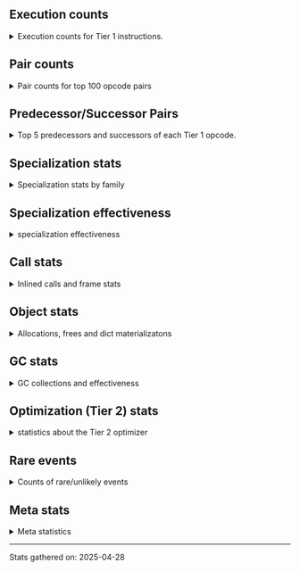 ## Execution counts

<details>
<summary> Execution counts for Tier 1 instructions. </summary>


The "miss ratio" column shows the percentage of times the instruction
executed that it deoptimized. When this happens, the base unspecialized
instruction is not counted.

<table>
<thead>
<tr>
<th align="left">Name</th>
<th align="right">Base Count</th>
<th align="right">Head Count</th>
<th align="right">Change</th>
</tr>
</thead>
<tbody>
<tr>
<td align="left">JUMP_BACKWARD_NO_JIT</td>
<td align="right">23,247,285</td>
<td align="right">504</td>
<td align="right">-100.0%</td>
</tr>
<tr>
<td align="left">UNPACK_SEQUENCE_TUPLE</td>
<td align="right">1,701,619</td>
<td align="right">71,081</td>
<td align="right">-95.8%</td>
</tr>
<tr>
<td align="left">DICT_MERGE</td>
<td align="right">924,443</td>
<td align="right">113,196</td>
<td align="right">-87.8%</td>
</tr>
<tr>
<td align="left">CONTAINS_OP_DICT</td>
<td align="right">943,404</td>
<td align="right">121,802</td>
<td align="right">-87.1%</td>
</tr>
<tr>
<td align="left">CALL_METHOD_DESCRIPTOR_FAST</td>
<td align="right">1,003,860</td>
<td align="right">187,023</td>
<td align="right">-81.4%</td>
</tr>
<tr>
<td align="left">BINARY_OP</td>
<td align="right">1,018,257</td>
<td align="right">199,097</td>
<td align="right">-80.4%</td>
</tr>
<tr>
<td align="left">STORE_SUBSCR_DICT</td>
<td align="right">1,067,545</td>
<td align="right">249,051</td>
<td align="right">-76.7%</td>
</tr>
<tr>
<td align="left">CALL_METHOD_DESCRIPTOR_O</td>
<td align="right">1,186,236</td>
<td align="right">382,853</td>
<td align="right">-67.7%</td>
</tr>
<tr>
<td align="left">COMPARE_OP_INT</td>
<td align="right">2,460,312</td>
<td align="right">817,854</td>
<td align="right">-66.8%</td>
</tr>
<tr>
<td align="left">POP_JUMP_IF_NOT_NONE</td>
<td align="right">2,573,908</td>
<td align="right">907,627</td>
<td align="right">-64.7%</td>
</tr>
<tr>
<td align="left">LOAD_FAST_LOAD_FAST</td>
<td align="right">2,651,845</td>
<td align="right">1,009,835</td>
<td align="right">-61.9%</td>
</tr>
<tr>
<td align="left">BINARY_OP_MULTIPLY_FLOAT</td>
<td align="right">136,198</td>
<td align="right">59,156</td>
<td align="right">-56.6%</td>
</tr>
<tr>
<td align="left">BINARY_OP_SUBSCR_STR_INT</td>
<td align="right">136,198</td>
<td align="right">59,156</td>
<td align="right">-56.6%</td>
</tr>
<tr>
<td align="left">POP_JUMP_IF_NONE</td>
<td align="right">1,480,583</td>
<td align="right">648,642</td>
<td align="right">-56.2%</td>
</tr>
<tr>
<td align="left">LOAD_FAST</td>
<td align="right">12,104,721</td>
<td align="right">5,545,082</td>
<td align="right">-54.2%</td>
</tr>
<tr>
<td align="left">LOAD_ATTR_INSTANCE_VALUE</td>
<td align="right">21,181,930</td>
<td align="right">9,748,938</td>
<td align="right">-54.0%</td>
</tr>
<tr>
<td align="left">BINARY_OP_ADD_INT</td>
<td align="right">1,704,893</td>
<td align="right">899,938</td>
<td align="right">-47.2%</td>
</tr>
<tr>
<td align="left">NOP</td>
<td align="right">8,915,071</td>
<td align="right">4,768,627</td>
<td align="right">-46.5%</td>
</tr>
<tr>
<td align="left">COMPARE_OP_STR</td>
<td align="right">1,821,169</td>
<td align="right">992,139</td>
<td align="right">-45.5%</td>
</tr>
<tr>
<td align="left">SWAP</td>
<td align="right">5,454,174</td>
<td align="right">2,985,489</td>
<td align="right">-45.3%</td>
</tr>
<tr>
<td align="left">CALL_BUILTIN_O</td>
<td align="right">170,513</td>
<td align="right">93,471</td>
<td align="right">-45.2%</td>
</tr>
<tr>
<td align="left">LOAD_ATTR_METHOD_NO_DICT</td>
<td align="right">5,682,278</td>
<td align="right">3,239,414</td>
<td align="right">-43.0%</td>
</tr>
<tr>
<td align="left">BUILD_MAP</td>
<td align="right">1,916,330</td>
<td align="right">1,100,449</td>
<td align="right">-42.6%</td>
</tr>
<tr>
<td align="left">POP_JUMP_IF_FALSE</td>
<td align="right">8,075,415</td>
<td align="right">4,725,798</td>
<td align="right">-41.5%</td>
</tr>
<tr>
<td align="left">STORE_FAST_STORE_FAST</td>
<td align="right">5,959,149</td>
<td align="right">3,515,157</td>
<td align="right">-41.0%</td>
</tr>
<tr>
<td align="left">LIST_APPEND</td>
<td align="right">196,689</td>
<td align="right">116,223</td>
<td align="right">-40.9%</td>
</tr>
<tr>
<td align="left">LOAD_SPECIAL</td>
<td align="right">4,146,404</td>
<td align="right">2,498,564</td>
<td align="right">-39.7%</td>
</tr>
<tr>
<td align="left">PUSH_NULL</td>
<td align="right">11,311,882</td>
<td align="right">7,059,643</td>
<td align="right">-37.6%</td>
</tr>
<tr>
<td align="left">CALL_NON_PY_GENERAL</td>
<td align="right">6,942,368</td>
<td align="right">4,354,677</td>
<td align="right">-37.3%</td>
</tr>
<tr>
<td align="left">CALL_PY_GENERAL</td>
<td align="right">2,570,471</td>
<td align="right">1,742,257</td>
<td align="right">-32.2%</td>
</tr>
<tr>
<td align="left">LOAD_FAST_BORROW</td>
<td align="right">50,908,136</td>
<td align="right">34,844,199</td>
<td align="right">-31.6%</td>
</tr>
<tr>
<td align="left">CALL_PY_EXACT_ARGS</td>
<td align="right">5,423,325</td>
<td align="right">3,717,317</td>
<td align="right">-31.5%</td>
</tr>
<tr>
<td align="left">LOAD_SMALL_INT</td>
<td align="right">2,818,495</td>
<td align="right">1,993,130</td>
<td align="right">-29.3%</td>
</tr>
<tr>
<td align="left">LOAD_ATTR_METHOD_WITH_VALUES</td>
<td align="right">2,977,813</td>
<td align="right">2,112,583</td>
<td align="right">-29.1%</td>
</tr>
<tr>
<td align="left">STORE_ATTR_INSTANCE_VALUE</td>
<td align="right">3,159,191</td>
<td align="right">2,331,066</td>
<td align="right">-26.2%</td>
</tr>
<tr>
<td align="left">LOAD_ATTR</td>
<td align="right">3,397,294</td>
<td align="right">2,535,276</td>
<td align="right">-25.4%</td>
</tr>
<tr>
<td align="left">LOAD_CONST_IMMORTAL</td>
<td align="right">13,921,413</td>
<td align="right">10,613,718</td>
<td align="right">-23.8%</td>
</tr>
<tr>
<td align="left">COPY</td>
<td align="right">9,271,423</td>
<td align="right">7,623,846</td>
<td align="right">-17.8%</td>
</tr>
<tr>
<td align="left">STORE_FAST</td>
<td align="right">24,602,526</td>
<td align="right">20,421,098</td>
<td align="right">-17.0%</td>
</tr>
<tr>
<td align="left">LOAD_FAST_BORROW_LOAD_FAST_BORROW</td>
<td align="right">6,285,643</td>
<td align="right">5,412,911</td>
<td align="right">-13.9%</td>
</tr>
<tr>
<td align="left">LOAD_GLOBAL_MODULE</td>
<td align="right">7,410,047</td>
<td align="right">6,492,219</td>
<td align="right">-12.4%</td>
</tr>
<tr>
<td align="left">BINARY_OP_SUBTRACT_FLOAT</td>
<td align="right">35,910</td>
<td align="right">32,262</td>
<td align="right">-10.2%</td>
</tr>
<tr>
<td align="left">RESUME_CHECK</td>
<td align="right">29,544,075</td>
<td align="right">26,982,768</td>
<td align="right">-8.7%</td>
</tr>
<tr>
<td align="left">POP_TOP</td>
<td align="right">20,901,769</td>
<td align="right">19,219,963</td>
<td align="right">-8.0%</td>
</tr>
<tr>
<td align="left">LIST_EXTEND</td>
<td align="right">34,929</td>
<td align="right">32,487</td>
<td align="right">-7.0%</td>
</tr>
<tr>
<td align="left">BINARY_OP_EXTEND</td>
<td align="right">712,360</td>
<td align="right">663,816</td>
<td align="right">-6.8%</td>
</tr>
<tr>
<td align="left">TO_BOOL_INT</td>
<td align="right">546,222</td>
<td align="right">510,468</td>
<td align="right">-6.5%</td>
</tr>
<tr>
<td align="left">LOAD_SUPER_ATTR_METHOD</td>
<td align="right">208,447</td>
<td align="right">195,290</td>
<td align="right">-6.3%</td>
</tr>
<tr>
<td align="left">TO_BOOL_LIST</td>
<td align="right">113,093</td>
<td align="right">106,035</td>
<td align="right">-6.2%</td>
</tr>
<tr>
<td align="left">CALL_ISINSTANCE</td>
<td align="right">148,208</td>
<td align="right">139,685</td>
<td align="right">-5.8%</td>
</tr>
<tr>
<td align="left">UNARY_INVERT</td>
<td align="right">189,158</td>
<td align="right">178,663</td>
<td align="right">-5.5%</td>
</tr>
<tr>
<td align="left">COPY_FREE_VARS</td>
<td align="right">257,494</td>
<td align="right">244,337</td>
<td align="right">-5.1%</td>
</tr>
<tr>
<td align="left">JUMP_BACKWARD_NO_INTERRUPT</td>
<td align="right">11,505</td>
<td align="right">12,056</td>
<td align="right">4.8%</td>
</tr>
<tr>
<td align="left">RETURN_VALUE</td>
<td align="right">19,585,806</td>
<td align="right">18,655,876</td>
<td align="right">-4.7%</td>
</tr>
<tr>
<td align="left">BINARY_OP_SUBSCR_LIST_INT</td>
<td align="right">51,562</td>
<td align="right">49,120</td>
<td align="right">-4.7%</td>
</tr>
<tr>
<td align="left">FOR_ITER</td>
<td align="right">1,864,359</td>
<td align="right">1,776,270</td>
<td align="right">-4.7%</td>
</tr>
<tr>
<td align="left">BUILD_LIST</td>
<td align="right">250,027</td>
<td align="right">238,552</td>
<td align="right">-4.6%</td>
</tr>
<tr>
<td align="left">LOAD_ATTR_NONDESCRIPTOR_WITH_VALUES</td>
<td align="right">240,212</td>
<td align="right">229,872</td>
<td align="right">-4.3%</td>
</tr>
<tr>
<td align="left">RESUME</td>
<td align="right">477</td>
<td align="right">457</td>
<td align="right">-4.2%</td>
</tr>
<tr>
<td align="left">JUMP_FORWARD</td>
<td align="right">315,041</td>
<td align="right">302,465</td>
<td align="right">-4.0%</td>
</tr>
<tr>
<td align="left">LOAD_DEREF</td>
<td align="right">332,751</td>
<td align="right">319,594</td>
<td align="right">-4.0%</td>
</tr>
<tr>
<td align="left">TO_BOOL_ALWAYS_TRUE</td>
<td align="right">357</td>
<td align="right">371</td>
<td align="right">3.9%</td>
</tr>
<tr>
<td align="left">COMPARE_OP</td>
<td align="right">119,291</td>
<td align="right">115,825</td>
<td align="right">-2.9%</td>
</tr>
<tr>
<td align="left">FOR_ITER_RANGE</td>
<td align="right">128,249</td>
<td align="right">124,582</td>
<td align="right">-2.9%</td>
</tr>
<tr>
<td align="left">LOAD_ATTR_PROPERTY</td>
<td align="right">172,162</td>
<td align="right">167,296</td>
<td align="right">-2.8%</td>
</tr>
<tr>
<td align="left">LOAD_FAST_AND_CLEAR</td>
<td align="right">118,671</td>
<td align="right">115,478</td>
<td align="right">-2.7%</td>
</tr>
<tr>
<td align="left">IMPORT_FROM</td>
<td align="right">95,116</td>
<td align="right">92,692</td>
<td align="right">-2.5%</td>
</tr>
<tr>
<td align="left">IMPORT_NAME</td>
<td align="right">95,436</td>
<td align="right">93,012</td>
<td align="right">-2.5%</td>
</tr>
<tr>
<td align="left">BINARY_OP_ADD_FLOAT</td>
<td align="right">42,249</td>
<td align="right">41,239</td>
<td align="right">-2.4%</td>
</tr>
<tr>
<td align="left">CALL</td>
<td align="right">4,578</td>
<td align="right">4,488</td>
<td align="right">-2.0%</td>
</tr>
<tr>
<td align="left">CHECK_EXC_MATCH</td>
<td align="right">28,222</td>
<td align="right">28,773</td>
<td align="right">2.0%</td>
</tr>
<tr>
<td align="left">CALL_LIST_APPEND</td>
<td align="right">59,389</td>
<td align="right">58,403</td>
<td align="right">-1.7%</td>
</tr>
<tr>
<td align="left">CALL_KW_PY</td>
<td align="right">76,836</td>
<td align="right">75,615</td>
<td align="right">-1.6%</td>
</tr>
<tr>
<td align="left">POP_EXCEPT</td>
<td align="right">36,605</td>
<td align="right">37,156</td>
<td align="right">1.5%</td>
</tr>
<tr>
<td align="left">PUSH_EXC_INFO</td>
<td align="right">36,605</td>
<td align="right">37,156</td>
<td align="right">1.5%</td>
</tr>
<tr>
<td align="left">UNARY_NOT</td>
<td align="right">67,019</td>
<td align="right">66,033</td>
<td align="right">-1.5%</td>
</tr>
<tr>
<td align="left">LOAD_CONST</td>
<td align="right">1,586</td>
<td align="right">1,563</td>
<td align="right">-1.5%</td>
</tr>
<tr>
<td align="left">CALL_BOUND_METHOD_GENERAL</td>
<td align="right">82,237</td>
<td align="right">81,255</td>
<td align="right">-1.2%</td>
</tr>
<tr>
<td align="left">POP_ITER</td>
<td align="right">1,172,430</td>
<td align="right">1,159,734</td>
<td align="right">-1.1%</td>
</tr>
<tr>
<td align="left">LOAD_GLOBAL</td>
<td align="right">3,202</td>
<td align="right">3,169</td>
<td align="right">-1.0%</td>
</tr>
<tr>
<td align="left">LOAD_GLOBAL_BUILTIN</td>
<td align="right">4,108,716</td>
<td align="right">4,069,486</td>
<td align="right">-1.0%</td>
</tr>
<tr>
<td align="left">TO_BOOL_BOOL</td>
<td align="right">2,537,116</td>
<td align="right">2,514,312</td>
<td align="right">-0.9%</td>
</tr>
<tr>
<td align="left">LOAD_ATTR_MODULE</td>
<td align="right">2,086,282</td>
<td align="right">2,069,013</td>
<td align="right">-0.8%</td>
</tr>
<tr>
<td align="left">STORE_FAST_LOAD_FAST</td>
<td align="right">9,375,337</td>
<td align="right">9,298,295</td>
<td align="right">-0.8%</td>
</tr>
<tr>
<td align="left">GET_ITER</td>
<td align="right">2,104,351</td>
<td align="right">2,089,448</td>
<td align="right">-0.7%</td>
</tr>
<tr>
<td align="left">CALL_BUILTIN_CLASS</td>
<td align="right">1,028,039</td>
<td align="right">1,021,179</td>
<td align="right">-0.7%</td>
</tr>
<tr>
<td align="left">POP_JUMP_IF_TRUE</td>
<td align="right">1,925,856</td>
<td align="right">1,913,375</td>
<td align="right">-0.6%</td>
</tr>
<tr>
<td align="left">LOAD_ATTR_METHOD_LAZY_DICT</td>
<td align="right">157,640</td>
<td align="right">158,580</td>
<td align="right">0.6%</td>
</tr>
<tr>
<td align="left">BINARY_OP_SUBTRACT_INT</td>
<td align="right">182,644</td>
<td align="right">183,665</td>
<td align="right">0.6%</td>
</tr>
<tr>
<td align="left">CALL_BUILTIN_FAST</td>
<td align="right">650,951</td>
<td align="right">648,235</td>
<td align="right">-0.4%</td>
</tr>
<tr>
<td align="left">LOAD_FAST_CHECK</td>
<td align="right">898,727</td>
<td align="right">895,318</td>
<td align="right">-0.4%</td>
</tr>
<tr>
<td align="left">LOAD_CONST_MORTAL</td>
<td align="right">950,770</td>
<td align="right">947,391</td>
<td align="right">-0.4%</td>
</tr>
<tr>
<td align="left">FOR_ITER_LIST</td>
<td align="right">9,686,307</td>
<td align="right">9,661,536</td>
<td align="right">-0.3%</td>
</tr>
<tr>
<td align="left">CALL_LEN</td>
<td align="right">298,278</td>
<td align="right">297,532</td>
<td align="right">-0.3%</td>
</tr>
<tr>
<td align="left">BUILD_TUPLE</td>
<td align="right">4,515,234</td>
<td align="right">4,505,957</td>
<td align="right">-0.2%</td>
</tr>
<tr>
<td align="left">CALL_METHOD_DESCRIPTOR_NOARGS</td>
<td align="right">1,240,965</td>
<td align="right">1,238,693</td>
<td align="right">-0.2%</td>
</tr>
<tr>
<td align="left">INTERPRETER_EXIT</td>
<td align="right">10,969,518</td>
<td align="right">10,949,522</td>
<td align="right">-0.2%</td>
</tr>
<tr>
<td align="left">TO_BOOL</td>
<td align="right">1,047,089</td>
<td align="right">1,045,535</td>
<td align="right">-0.1%</td>
</tr>
<tr>
<td align="left">UNPACK_SEQUENCE_TWO_TUPLE</td>
<td align="right">1,787,044</td>
<td align="right">1,785,072</td>
<td align="right">-0.1%</td>
</tr>
<tr>
<td align="left">CALL_BUILTIN_FAST_WITH_KEYWORDS</td>
<td align="right">1,834,090</td>
<td align="right">1,834,794</td>
<td align="right">0.0%</td>
</tr>
<tr>
<td align="left">IS_OP</td>
<td align="right">67,335</td>
<td align="right">67,346</td>
<td align="right">0.0%</td>
</tr>
<tr>
<td align="left">STORE_SUBSCR</td>
<td align="right">42,287</td>
<td align="right">42,283</td>
<td align="right">-0.0%</td>
</tr>
<tr>
<td align="left">CALL_FUNCTION_EX</td>
<td align="right">3,615,298</td>
<td align="right">3,615,537</td>
<td align="right">0.0%</td>
</tr>
<tr>
<td align="left">CALL_BOUND_METHOD_EXACT_ARGS</td>
<td align="right">55,923</td>
<td align="right">55,920</td>
<td align="right">-0.0%</td>
</tr>
<tr>
<td align="left">TO_BOOL_NONE</td>
<td align="right">378,221</td>
<td align="right">378,234</td>
<td align="right">0.0%</td>
</tr>
<tr>
<td align="left">STORE_ATTR</td>
<td align="right">152,417</td>
<td align="right">152,413</td>
<td align="right">-0.0%</td>
</tr>
<tr>
<td align="left">DELETE_ATTR</td>
<td align="right">125,736</td>
<td align="right">125,739</td>
<td align="right">0.0%</td>
</tr>
<tr>
<td align="left">DELETE_SUBSCR</td>
<td align="right">134,142</td>
<td align="right">134,144</td>
<td align="right">0.0%</td>
</tr>
<tr>
<td align="left">YIELD_VALUE</td>
<td align="right">10,060,280</td>
<td align="right">10,060,280</td>
<td align="right">0.0%</td>
</tr>
<tr>
<td align="left">FOR_ITER_GEN</td>
<td align="right">9,238,062</td>
<td align="right">9,238,062</td>
<td align="right">0.0%</td>
</tr>
<tr>
<td align="left">CALL_TUPLE_1</td>
<td align="right">846,831</td>
<td align="right">846,831</td>
<td align="right">0.0%</td>
</tr>
<tr>
<td align="left">MAKE_CELL</td>
<td align="right">209,141</td>
<td align="right">209,141</td>
<td align="right">0.0%</td>
</tr>
<tr>
<td align="left">STORE_DEREF</td>
<td align="right">209,111</td>
<td align="right">209,111</td>
<td align="right">0.0%</td>
</tr>
<tr>
<td align="left">BINARY_OP_SUBSCR_DICT</td>
<td align="right">167,920</td>
<td align="right">167,920</td>
<td align="right">0.0%</td>
</tr>
<tr>
<td align="left">CALL_KW_NON_PY</td>
<td align="right">152,236</td>
<td align="right">152,236</td>
<td align="right">0.0%</td>
</tr>
<tr>
<td align="left">CALL_METHOD_DESCRIPTOR_FAST_WITH_KEYWORDS</td>
<td align="right">143,145</td>
<td align="right">143,145</td>
<td align="right">0.0%</td>
</tr>
<tr>
<td align="left">CALL_ALLOC_AND_ENTER_INIT</td>
<td align="right">109,943</td>
<td align="right">109,943</td>
<td align="right">0.0%</td>
</tr>
<tr>
<td align="left">EXIT_INIT_CHECK</td>
<td align="right">109,939</td>
<td align="right">109,939</td>
<td align="right">0.0%</td>
</tr>
<tr>
<td align="left">BINARY_OP_SUBSCR_TUPLE_INT</td>
<td align="right">85,611</td>
<td align="right">85,611</td>
<td align="right">0.0%</td>
</tr>
<tr>
<td align="left">MAKE_FUNCTION</td>
<td align="right">84,507</td>
<td align="right">84,507</td>
<td align="right">0.0%</td>
</tr>
<tr>
<td align="left">LOAD_ATTR_CLASS</td>
<td align="right">75,892</td>
<td align="right">75,892</td>
<td align="right">0.0%</td>
</tr>
<tr>
<td align="left">FORMAT_SIMPLE</td>
<td align="right">75,849</td>
<td align="right">75,849</td>
<td align="right">0.0%</td>
</tr>
<tr>
<td align="left">LOAD_ATTR_SLOT</td>
<td align="right">60,372</td>
<td align="right">60,372</td>
<td align="right">0.0%</td>
</tr>
<tr>
<td align="left">BUILD_STRING</td>
<td align="right">58,817</td>
<td align="right">58,817</td>
<td align="right">0.0%</td>
</tr>
<tr>
<td align="left">SET_FUNCTION_ATTRIBUTE</td>
<td align="right">58,678</td>
<td align="right">58,678</td>
<td align="right">0.0%</td>
</tr>
<tr>
<td align="left">TO_BOOL_STR</td>
<td align="right">42,708</td>
<td align="right">42,708</td>
<td align="right">0.0%</td>
</tr>
<tr>
<td align="left">BINARY_OP_INPLACE_ADD_UNICODE</td>
<td align="right">41,788</td>
<td align="right">41,788</td>
<td align="right">0.0%</td>
</tr>
<tr>
<td align="left">LOAD_SUPER_ATTR_ATTR</td>
<td align="right">40,440</td>
<td align="right">40,440</td>
<td align="right">0.0%</td>
</tr>
<tr>
<td align="left">FOR_ITER_TUPLE</td>
<td align="right">34,449</td>
<td align="right">34,449</td>
<td align="right">0.0%</td>
</tr>
<tr>
<td align="left">CONVERT_VALUE</td>
<td align="right">34,044</td>
<td align="right">34,044</td>
<td align="right">0.0%</td>
</tr>
<tr>
<td align="left">BINARY_SLICE</td>
<td align="right">26,619</td>
<td align="right">26,619</td>
<td align="right">0.0%</td>
</tr>
<tr>
<td align="left">RETURN_GENERATOR</td>
<td align="right">25,317</td>
<td align="right">25,317</td>
<td align="right">0.0%</td>
</tr>
<tr>
<td align="left">RERAISE</td>
<td align="right">25,152</td>
<td align="right">25,152</td>
<td align="right">0.0%</td>
</tr>
<tr>
<td align="left">STORE_ATTR_SLOT</td>
<td align="right">18,700</td>
<td align="right">18,700</td>
<td align="right">0.0%</td>
</tr>
<tr>
<td align="left">CALL_STR_1</td>
<td align="right">16,808</td>
<td align="right">16,808</td>
<td align="right">0.0%</td>
</tr>
<tr>
<td align="left">END_FOR</td>
<td align="right">16,766</td>
<td align="right">16,766</td>
<td align="right">0.0%</td>
</tr>
<tr>
<td align="left">RAISE_VARARGS</td>
<td align="right">8,387</td>
<td align="right">8,387</td>
<td align="right">0.0%</td>
</tr>
<tr>
<td align="left">WITH_EXCEPT_START</td>
<td align="right">8,383</td>
<td align="right">8,383</td>
<td align="right">0.0%</td>
</tr>
<tr>
<td align="left">STORE_NAME</td>
<td align="right">784</td>
<td align="right">784</td>
<td align="right">0.0%</td>
</tr>
<tr>
<td align="left">BINARY_OP_ADD_UNICODE</td>
<td align="right">491</td>
<td align="right">491</td>
<td align="right">0.0%</td>
</tr>
<tr>
<td align="left">CONTAINS_OP_SET</td>
<td align="right">391</td>
<td align="right">391</td>
<td align="right">0.0%</td>
</tr>
<tr>
<td align="left">CONTAINS_OP</td>
<td align="right">315</td>
<td align="right">315</td>
<td align="right">0.0%</td>
</tr>
<tr>
<td align="left">LOAD_NAME</td>
<td align="right">207</td>
<td align="right">207</td>
<td align="right">0.0%</td>
</tr>
<tr>
<td align="left">CALL_KW</td>
<td align="right">181</td>
<td align="right">181</td>
<td align="right">0.0%</td>
</tr>
<tr>
<td align="left">CALL_TYPE_1</td>
<td align="right">153</td>
<td align="right">153</td>
<td align="right">0.0%</td>
</tr>
<tr>
<td align="left">UNPACK_SEQUENCE</td>
<td align="right">149</td>
<td align="right">149</td>
<td align="right">0.0%</td>
</tr>
<tr>
<td align="left">EXTENDED_ARG</td>
<td align="right">129</td>
<td align="right">129</td>
<td align="right">0.0%</td>
</tr>
<tr>
<td align="left">DELETE_FAST</td>
<td align="right">128</td>
<td align="right">128</td>
<td align="right">0.0%</td>
</tr>
<tr>
<td align="left">JUMP_BACKWARD</td>
<td align="right">106</td>
<td align="right">106</td>
<td align="right">0.0%</td>
</tr>
<tr>
<td align="left">LOAD_SUPER_ATTR</td>
<td align="right">68</td>
<td align="right">68</td>
<td align="right">0.0%</td>
</tr>
<tr>
<td align="left">LOAD_BUILD_CLASS</td>
<td align="right">42</td>
<td align="right">42</td>
<td align="right">0.0%</td>
</tr>
<tr>
<td align="left">LOAD_LOCALS</td>
<td align="right">38</td>
<td align="right">38</td>
<td align="right">0.0%</td>
</tr>
<tr>
<td align="left">COMPARE_OP_FLOAT</td>
<td align="right">27</td>
<td align="right">27</td>
<td align="right">0.0%</td>
</tr>
<tr>
<td align="left">CALL_INTRINSIC_1</td>
<td align="right">15</td>
<td align="right">15</td>
<td align="right">0.0%</td>
</tr>
<tr>
<td align="left">LOAD_ATTR_CLASS_WITH_METACLASS_CHECK</td>
<td align="right">12</td>
<td align="right">12</td>
<td align="right">0.0%</td>
</tr>
<tr>
<td align="left">STORE_GLOBAL</td>
<td align="right">4</td>
<td align="right">4</td>
<td align="right">0.0%</td>
</tr>
<tr>
<td align="left">BINARY_OP_SUBSCR_GETITEM</td>
<td align="right">3</td>
<td align="right">3</td>
<td align="right">0.0%</td>
</tr>
<tr>
<td align="left">BUILD_SET</td>
<td align="right">1</td>
<td align="right">1</td>
<td align="right">0.0%</td>
</tr>
<tr>
<td align="left">MAP_ADD</td>
<td align="right">1</td>
<td align="right">1</td>
<td align="right">0.0%</td>
</tr>
<tr>
<td align="left">JUMP_BACKWARD_JIT</td>
<td align="right"></td>
<td align="right">20,675,315</td>
<td align="right"></td>
</tr>
<tr>
<td align="left">ENTER_EXECUTOR</td>
<td align="right"></td>
<td align="right">1,675,399</td>
<td align="right"></td>
</tr>
<tr>
<td align="left">NOT_TAKEN</td>
<td align="right"></td>
<td align="right">33,114</td>
<td align="right"></td>
</tr>
</tbody>
</table>


</details>

## Pair counts

<details>
<summary> Pair counts for top 100 opcode pairs </summary>


Pairs of specialized operations that deoptimize and are then followed by
the corresponding unspecialized instruction are not counted as pairs.

Not included in comparative output.


</details>

## Predecessor/Successor Pairs

<details>
<summary> Top 5 predecessors and successors of each Tier 1 opcode. </summary>


This does not include the unspecialized instructions that occur after a
specialized instruction deoptimizes.

Not included in comparative output.


</details>

## Specialization stats

<details>
<summary> Specialization stats by family </summary>

### BINARY_OP

<details>
<summary> specialization stats for BINARY_OP family </summary>

<table>
<thead>
<tr>
<th align="left">Kind</th>
<th align="right">Base Count</th>
<th align="right">Base Ratio</th>
<th align="right">Head Count</th>
<th align="right">Head Ratio</th>
<th align="right">Change</th>
</tr>
</thead>
<tbody>
<tr>
<td align="left">
deferred
<details>
<summary>ⓘ</summary>

Lists the number of "deferred" (i.e. not specialized) instructions executed.
</details>
</td>
<td align="right">1,017,090</td>
<td align="right">23.3%</td>
<td align="right">198,126</td>
<td align="right">7.8%</td>
<td align="right">-80.5%</td>
</tr>
<tr>
<td align="left">
hit
<details>
<summary>ⓘ</summary>

Specialized instructions that complete.
</details>
</td>
<td align="right">3,336,906</td>
<td align="right">76.4%</td>
<td align="right">2,322,480</td>
<td align="right">91.7%</td>
<td align="right">-30.4%</td>
</tr>
<tr>
<td align="left">
miss
<details>
<summary>ⓘ</summary>

Specialized instructions that deopt.
</details>
</td>
<td align="right">12,483</td>
<td align="right">0.3%</td>
<td align="right">10,805</td>
<td align="right">0.4%</td>
<td align="right">-13.4%</td>
</tr>
</tbody>
</table>

<table>
<thead>
<tr>
<th align="left">Success</th>
<th align="right">Base Count</th>
<th align="right">Base Ratio</th>
<th align="right">Head Count</th>
<th align="right">Head Ratio</th>
<th align="right">Change</th>
</tr>
</thead>
<tbody>
<tr>
<td align="left">Failure</td>
<td align="right">898</td>
<td align="right">63.9%</td>
<td align="right">705</td>
<td align="right">60.1%</td>
<td align="right">-21.5%</td>
</tr>
<tr>
<td align="left">Success</td>
<td align="right">507</td>
<td align="right">36.1%</td>
<td align="right">468</td>
<td align="right">39.9%</td>
<td align="right">-7.7%</td>
</tr>
</tbody>
</table>

<table>
<thead>
<tr>
<th align="left">Failure kind</th>
<th align="right">Base Count</th>
<th align="right">Base Ratio</th>
<th align="right">Head Count</th>
<th align="right">Head Ratio</th>
<th align="right">Change</th>
</tr>
</thead>
<tbody>
<tr>
<td align="left">subscr</td>
<td align="right">252</td>
<td align="right">28.1%</td>
<td align="right">58</td>
<td align="right">8.2%</td>
<td align="right">-77.0%</td>
</tr>
<tr>
<td align="left">subscr deque</td>
<td align="right">87</td>
<td align="right">9.7%</td>
<td align="right">88</td>
<td align="right">12.5%</td>
<td align="right">1.1%</td>
</tr>
<tr>
<td align="left">remainder</td>
<td align="right">301</td>
<td align="right">33.5%</td>
<td align="right">301</td>
<td align="right">42.7%</td>
<td align="right">0.0%</td>
</tr>
<tr>
<td align="left">add different types</td>
<td align="right">189</td>
<td align="right">21.0%</td>
<td align="right">189</td>
<td align="right">26.8%</td>
<td align="right">0.0%</td>
</tr>
<tr>
<td align="left">add other</td>
<td align="right">66</td>
<td align="right">7.3%</td>
<td align="right">66</td>
<td align="right">9.4%</td>
<td align="right">0.0%</td>
</tr>
<tr>
<td align="left">and int</td>
<td align="right">2</td>
<td align="right">0.2%</td>
<td align="right">2</td>
<td align="right">0.3%</td>
<td align="right">0.0%</td>
</tr>
<tr>
<td align="left">subscr list slice</td>
<td align="right">1</td>
<td align="right">0.1%</td>
<td align="right">1</td>
<td align="right">0.1%</td>
<td align="right">0.0%</td>
</tr>
</tbody>
</table>


</details>

### BINARY_SLICE

<details>
<summary> specialization stats for BINARY_SLICE family </summary>

<table>
<thead>
<tr>
<th align="left">Kind</th>
<th align="right">Base Count</th>
<th align="right">Base Ratio</th>
<th align="right">Head Count</th>
<th align="right">Head Ratio</th>
<th align="right">Change</th>
</tr>
</thead>
<tbody>
<tr>
<td align="left">
deferred
<details>
<summary>ⓘ</summary>

Lists the number of "deferred" (i.e. not specialized) instructions executed.
</details>
</td>
<td align="right">26,619</td>
<td align="right">100.0%</td>
<td align="right">26,619</td>
<td align="right">100.0%</td>
<td align="right">0.0%</td>
</tr>
</tbody>
</table>


</details>

### CALL

<details>
<summary> specialization stats for CALL family </summary>

<table>
<thead>
<tr>
<th align="left">Kind</th>
<th align="right">Base Count</th>
<th align="right">Base Ratio</th>
<th align="right">Head Count</th>
<th align="right">Head Ratio</th>
<th align="right">Change</th>
</tr>
</thead>
<tbody>
<tr>
<td align="left">
hit
<details>
<summary>ⓘ</summary>

Specialized instructions that complete.
</details>
</td>
<td align="right">14,271,793</td>
<td align="right">100.0%</td>
<td align="right">10,847,118</td>
<td align="right">100.0%</td>
<td align="right">-24.0%</td>
</tr>
<tr>
<td align="left">
deferred
<details>
<summary>ⓘ</summary>

Lists the number of "deferred" (i.e. not specialized) instructions executed.
</details>
</td>
<td align="right">1,970</td>
<td align="right">0.0%</td>
<td align="right">1,928</td>
<td align="right">0.0%</td>
<td align="right">-2.1%</td>
</tr>
<tr>
<td align="left">
miss
<details>
<summary>ⓘ</summary>

Specialized instructions that deopt.
</details>
</td>
<td align="right">787</td>
<td align="right">0.0%</td>
<td align="right">787</td>
<td align="right">0.0%</td>
<td align="right">0.0%</td>
</tr>
</tbody>
</table>

<table>
<thead>
<tr>
<th align="left">Success</th>
<th align="right">Base Count</th>
<th align="right">Base Ratio</th>
<th align="right">Head Count</th>
<th align="right">Head Ratio</th>
<th align="right">Change</th>
</tr>
</thead>
<tbody>
<tr>
<td align="left">Success</td>
<td align="right">3,395</td>
<td align="right">100.0%</td>
<td align="right">3,347</td>
<td align="right">100.0%</td>
<td align="right">-1.4%</td>
</tr>
<tr>
<td align="left">Failure</td>
<td align="right">0</td>
<td align="right">0.0%</td>
<td align="right">0</td>
<td align="right">0.0%</td>
<td align="right"></td>
</tr>
</tbody>
</table>


</details>

### CALL_KW

<details>
<summary> specialization stats for CALL_KW family </summary>

<table>
<thead>
<tr>
<th align="left">Kind</th>
<th align="right">Base Count</th>
<th align="right">Base Ratio</th>
<th align="right">Head Count</th>
<th align="right">Head Ratio</th>
<th align="right">Change</th>
</tr>
</thead>
<tbody>
<tr>
<td align="left">
deferred
<details>
<summary>ⓘ</summary>

Lists the number of "deferred" (i.e. not specialized) instructions executed.
</details>
</td>
<td align="right">42</td>
<td align="right">23.2%</td>
<td align="right">42</td>
<td align="right">23.2%</td>
<td align="right">0.0%</td>
</tr>
</tbody>
</table>

<table>
<thead>
<tr>
<th align="left">Success</th>
<th align="right">Base Count</th>
<th align="right">Base Ratio</th>
<th align="right">Head Count</th>
<th align="right">Head Ratio</th>
<th align="right">Change</th>
</tr>
</thead>
<tbody>
<tr>
<td align="left">Success</td>
<td align="right">139</td>
<td align="right">100.0%</td>
<td align="right">139</td>
<td align="right">100.0%</td>
<td align="right">0.0%</td>
</tr>
<tr>
<td align="left">Failure</td>
<td align="right">0</td>
<td align="right">0.0%</td>
<td align="right">0</td>
<td align="right">0.0%</td>
<td align="right"></td>
</tr>
</tbody>
</table>


</details>

### COMPARE_OP

<details>
<summary> specialization stats for COMPARE_OP family </summary>

<table>
<thead>
<tr>
<th align="left">Kind</th>
<th align="right">Base Count</th>
<th align="right">Base Ratio</th>
<th align="right">Head Count</th>
<th align="right">Head Ratio</th>
<th align="right">Change</th>
</tr>
</thead>
<tbody>
<tr>
<td align="left">
hit
<details>
<summary>ⓘ</summary>

Specialized instructions that complete.
</details>
</td>
<td align="right">4,263,869</td>
<td align="right">96.9%</td>
<td align="right">1,793,604</td>
<td align="right">93.1%</td>
<td align="right">-57.9%</td>
</tr>
<tr>
<td align="left">
miss
<details>
<summary>ⓘ</summary>

Specialized instructions that deopt.
</details>
</td>
<td align="right">17,639</td>
<td align="right">0.4%</td>
<td align="right">16,416</td>
<td align="right">0.9%</td>
<td align="right">-6.9%</td>
</tr>
<tr>
<td align="left">
deferred
<details>
<summary>ⓘ</summary>

Lists the number of "deferred" (i.e. not specialized) instructions executed.
</details>
</td>
<td align="right">118,317</td>
<td align="right">2.7%</td>
<td align="right">114,885</td>
<td align="right">6.0%</td>
<td align="right">-2.9%</td>
</tr>
</tbody>
</table>

<table>
<thead>
<tr>
<th align="left">Success</th>
<th align="right">Base Count</th>
<th align="right">Base Ratio</th>
<th align="right">Head Count</th>
<th align="right">Head Ratio</th>
<th align="right">Change</th>
</tr>
</thead>
<tbody>
<tr>
<td align="left">Success</td>
<td align="right">603</td>
<td align="right">46.3%</td>
<td align="right">572</td>
<td align="right">46.1%</td>
<td align="right">-5.1%</td>
</tr>
<tr>
<td align="left">Failure</td>
<td align="right">698</td>
<td align="right">53.7%</td>
<td align="right">669</td>
<td align="right">53.9%</td>
<td align="right">-4.2%</td>
</tr>
</tbody>
</table>

<table>
<thead>
<tr>
<th align="left">Failure kind</th>
<th align="right">Base Count</th>
<th align="right">Base Ratio</th>
<th align="right">Head Count</th>
<th align="right">Head Ratio</th>
<th align="right">Change</th>
</tr>
</thead>
<tbody>
<tr>
<td align="left">float long</td>
<td align="right">314</td>
<td align="right">45.0%</td>
<td align="right">285</td>
<td align="right">42.6%</td>
<td align="right">-9.2%</td>
</tr>
<tr>
<td align="left">different types</td>
<td align="right">244</td>
<td align="right">35.0%</td>
<td align="right">244</td>
<td align="right">36.5%</td>
<td align="right">0.0%</td>
</tr>
<tr>
<td align="left">big int</td>
<td align="right">96</td>
<td align="right">13.8%</td>
<td align="right">96</td>
<td align="right">14.3%</td>
<td align="right">0.0%</td>
</tr>
<tr>
<td align="left">bytes</td>
<td align="right">44</td>
<td align="right">6.3%</td>
<td align="right">44</td>
<td align="right">6.6%</td>
<td align="right">0.0%</td>
</tr>
</tbody>
</table>


</details>

### CONTAINS_OP

<details>
<summary> specialization stats for CONTAINS_OP family </summary>

<table>
<thead>
<tr>
<th align="left">Kind</th>
<th align="right">Base Count</th>
<th align="right">Base Ratio</th>
<th align="right">Head Count</th>
<th align="right">Head Ratio</th>
<th align="right">Change</th>
</tr>
</thead>
<tbody>
<tr>
<td align="left">
hit
<details>
<summary>ⓘ</summary>

Specialized instructions that complete.
</details>
</td>
<td align="right">943,795</td>
<td align="right">100.0%</td>
<td align="right">122,193</td>
<td align="right">99.7%</td>
<td align="right">-87.1%</td>
</tr>
<tr>
<td align="left">
deferred
<details>
<summary>ⓘ</summary>

Lists the number of "deferred" (i.e. not specialized) instructions executed.
</details>
</td>
<td align="right">264</td>
<td align="right">0.0%</td>
<td align="right">264</td>
<td align="right">0.2%</td>
<td align="right">0.0%</td>
</tr>
</tbody>
</table>

<table>
<thead>
<tr>
<th align="left">Success</th>
<th align="right">Base Count</th>
<th align="right">Base Ratio</th>
<th align="right">Head Count</th>
<th align="right">Head Ratio</th>
<th align="right">Change</th>
</tr>
</thead>
<tbody>
<tr>
<td align="left">Success</td>
<td align="right">8</td>
<td align="right">15.7%</td>
<td align="right">8</td>
<td align="right">15.7%</td>
<td align="right">0.0%</td>
</tr>
<tr>
<td align="left">Failure</td>
<td align="right">43</td>
<td align="right">84.3%</td>
<td align="right">43</td>
<td align="right">84.3%</td>
<td align="right">0.0%</td>
</tr>
</tbody>
</table>

<table>
<thead>
<tr>
<th align="left">Failure kind</th>
<th align="right">Base Count</th>
<th align="right">Base Ratio</th>
<th align="right">Head Count</th>
<th align="right">Head Ratio</th>
<th align="right">Change</th>
</tr>
</thead>
<tbody>
<tr>
<td align="left">tuple</td>
<td align="right">43</td>
<td align="right">100.0%</td>
<td align="right">43</td>
<td align="right">100.0%</td>
<td align="right">0.0%</td>
</tr>
</tbody>
</table>


</details>

### FOR_ITER

<details>
<summary> specialization stats for FOR_ITER family </summary>

<table>
<thead>
<tr>
<th align="left">Kind</th>
<th align="right">Base Count</th>
<th align="right">Base Ratio</th>
<th align="right">Head Count</th>
<th align="right">Head Ratio</th>
<th align="right">Change</th>
</tr>
</thead>
<tbody>
<tr>
<td align="left">
deferred
<details>
<summary>ⓘ</summary>

Lists the number of "deferred" (i.e. not specialized) instructions executed.
</details>
</td>
<td align="right">1,863,638</td>
<td align="right">8.9%</td>
<td align="right">1,775,569</td>
<td align="right">8.5%</td>
<td align="right">-4.7%</td>
</tr>
<tr>
<td align="left">
hit
<details>
<summary>ⓘ</summary>

Specialized instructions that complete.
</details>
</td>
<td align="right">19,087,067</td>
<td align="right">91.1%</td>
<td align="right">19,058,629</td>
<td align="right">91.5%</td>
<td align="right">-0.1%</td>
</tr>
</tbody>
</table>

<table>
<thead>
<tr>
<th align="left">Success</th>
<th align="right">Base Count</th>
<th align="right">Base Ratio</th>
<th align="right">Head Count</th>
<th align="right">Head Ratio</th>
<th align="right">Change</th>
</tr>
</thead>
<tbody>
<tr>
<td align="left">Failure</td>
<td align="right">666</td>
<td align="right">92.4%</td>
<td align="right">645</td>
<td align="right">92.0%</td>
<td align="right">-3.2%</td>
</tr>
<tr>
<td align="left">Success</td>
<td align="right">55</td>
<td align="right">7.6%</td>
<td align="right">56</td>
<td align="right">8.0%</td>
<td align="right">1.8%</td>
</tr>
</tbody>
</table>

<table>
<thead>
<tr>
<th align="left">Failure kind</th>
<th align="right">Base Count</th>
<th align="right">Base Ratio</th>
<th align="right">Head Count</th>
<th align="right">Head Ratio</th>
<th align="right">Change</th>
</tr>
</thead>
<tbody>
<tr>
<td align="left">itertools</td>
<td align="right">78</td>
<td align="right">11.7%</td>
<td align="right">57</td>
<td align="right">8.8%</td>
<td align="right">-26.9%</td>
</tr>
<tr>
<td align="left">other</td>
<td align="right">252</td>
<td align="right">37.8%</td>
<td align="right">252</td>
<td align="right">39.1%</td>
<td align="right">0.0%</td>
</tr>
<tr>
<td align="left">enumerate</td>
<td align="right">252</td>
<td align="right">37.8%</td>
<td align="right">252</td>
<td align="right">39.1%</td>
<td align="right">0.0%</td>
</tr>
<tr>
<td align="left">callable</td>
<td align="right">71</td>
<td align="right">10.7%</td>
<td align="right">71</td>
<td align="right">11.0%</td>
<td align="right">0.0%</td>
</tr>
<tr>
<td align="left">dict items</td>
<td align="right">7</td>
<td align="right">1.1%</td>
<td align="right">7</td>
<td align="right">1.1%</td>
<td align="right">0.0%</td>
</tr>
<tr>
<td align="left">dict values</td>
<td align="right">3</td>
<td align="right">0.5%</td>
<td align="right">3</td>
<td align="right">0.5%</td>
<td align="right">0.0%</td>
</tr>
<tr>
<td align="left">set</td>
<td align="right">2</td>
<td align="right">0.3%</td>
<td align="right">2</td>
<td align="right">0.3%</td>
<td align="right">0.0%</td>
</tr>
<tr>
<td align="left">reversed list</td>
<td align="right">1</td>
<td align="right">0.2%</td>
<td align="right">1</td>
<td align="right">0.2%</td>
<td align="right">0.0%</td>
</tr>
</tbody>
</table>


</details>

### LOAD_ATTR

<details>
<summary> specialization stats for LOAD_ATTR family </summary>

<table>
<thead>
<tr>
<th align="left">Kind</th>
<th align="right">Base Count</th>
<th align="right">Base Ratio</th>
<th align="right">Head Count</th>
<th align="right">Head Ratio</th>
<th align="right">Change</th>
</tr>
</thead>
<tbody>
<tr>
<td align="left">
hit
<details>
<summary>ⓘ</summary>

Specialized instructions that complete.
</details>
</td>
<td align="right">31,834,673</td>
<td align="right">88.4%</td>
<td align="right">17,061,487</td>
<td align="right">83.6%</td>
<td align="right">-46.4%</td>
</tr>
<tr>
<td align="left">
deferred
<details>
<summary>ⓘ</summary>

Lists the number of "deferred" (i.e. not specialized) instructions executed.
</details>
</td>
<td align="right">3,386,818</td>
<td align="right">9.4%</td>
<td align="right">2,525,055</td>
<td align="right">12.4%</td>
<td align="right">-25.4%</td>
</tr>
<tr>
<td align="left">
miss
<details>
<summary>ⓘ</summary>

Specialized instructions that deopt.
</details>
</td>
<td align="right">799,920</td>
<td align="right">2.2%</td>
<td align="right">800,485</td>
<td align="right">3.9%</td>
<td align="right">0.1%</td>
</tr>
<tr>
<td align="left">
deopt
<details>
<summary>ⓘ</summary>

Specialized instructions that deopt.
</details>
</td>
<td align="right">6</td>
<td align="right">0.0%</td>
<td align="right">6</td>
<td align="right">0.0%</td>
<td align="right">0.0%</td>
</tr>
</tbody>
</table>

<table>
<thead>
<tr>
<th align="left">Success</th>
<th align="right">Base Count</th>
<th align="right">Base Ratio</th>
<th align="right">Head Count</th>
<th align="right">Head Ratio</th>
<th align="right">Change</th>
</tr>
</thead>
<tbody>
<tr>
<td align="left">Failure</td>
<td align="right">5,838</td>
<td align="right">22.7%</td>
<td align="right">5,668</td>
<td align="right">22.2%</td>
<td align="right">-2.9%</td>
</tr>
<tr>
<td align="left">Success</td>
<td align="right">19,928</td>
<td align="right">77.3%</td>
<td align="right">19,850</td>
<td align="right">77.8%</td>
<td align="right">-0.4%</td>
</tr>
</tbody>
</table>

<table>
<thead>
<tr>
<th align="left">Failure kind</th>
<th align="right">Base Count</th>
<th align="right">Base Ratio</th>
<th align="right">Head Count</th>
<th align="right">Head Ratio</th>
<th align="right">Change</th>
</tr>
</thead>
<tbody>
<tr>
<td align="left">method</td>
<td align="right">1,792</td>
<td align="right">30.7%</td>
<td align="right">1,598</td>
<td align="right">28.2%</td>
<td align="right">-10.8%</td>
</tr>
<tr>
<td align="left">overriding descriptor</td>
<td align="right">860</td>
<td align="right">14.7%</td>
<td align="right">883</td>
<td align="right">15.6%</td>
<td align="right">2.7%</td>
</tr>
<tr>
<td align="left">overridden</td>
<td align="right">667</td>
<td align="right">11.4%</td>
<td align="right">668</td>
<td align="right">11.8%</td>
<td align="right">0.1%</td>
</tr>
<tr>
<td align="left">non overriding descriptor</td>
<td align="right">728</td>
<td align="right">12.5%</td>
<td align="right">728</td>
<td align="right">12.8%</td>
<td align="right">0.0%</td>
</tr>
<tr>
<td align="left">non object slot</td>
<td align="right">464</td>
<td align="right">7.9%</td>
<td align="right">464</td>
<td align="right">8.2%</td>
<td align="right">0.0%</td>
</tr>
<tr>
<td align="left">mutable class</td>
<td align="right">72</td>
<td align="right">1.2%</td>
<td align="right">72</td>
<td align="right">1.3%</td>
<td align="right">0.0%</td>
</tr>
<tr>
<td align="left">class method obj</td>
<td align="right">69</td>
<td align="right">1.2%</td>
<td align="right">69</td>
<td align="right">1.2%</td>
<td align="right">0.0%</td>
</tr>
<tr>
<td align="left">not managed dict</td>
<td align="right">45</td>
<td align="right">0.8%</td>
<td align="right">45</td>
<td align="right">0.8%</td>
<td align="right">0.0%</td>
</tr>
<tr>
<td align="left">metaclass attribute</td>
<td align="right">23</td>
<td align="right">0.4%</td>
<td align="right">23</td>
<td align="right">0.4%</td>
<td align="right">0.0%</td>
</tr>
</tbody>
</table>


</details>

### LOAD_GLOBAL

<details>
<summary> specialization stats for LOAD_GLOBAL family </summary>

<table>
<thead>
<tr>
<th align="left">Kind</th>
<th align="right">Base Count</th>
<th align="right">Base Ratio</th>
<th align="right">Head Count</th>
<th align="right">Head Ratio</th>
<th align="right">Change</th>
</tr>
</thead>
<tbody>
<tr>
<td align="left">
hit
<details>
<summary>ⓘ</summary>

Specialized instructions that complete.
</details>
</td>
<td align="right">11,518,525</td>
<td align="right">100.0%</td>
<td align="right">10,561,467</td>
<td align="right">100.0%</td>
<td align="right">-8.3%</td>
</tr>
<tr>
<td align="left">
deferred
<details>
<summary>ⓘ</summary>

Lists the number of "deferred" (i.e. not specialized) instructions executed.
</details>
</td>
<td align="right">807</td>
<td align="right">0.0%</td>
<td align="right">791</td>
<td align="right">0.0%</td>
<td align="right">-2.0%</td>
</tr>
<tr>
<td align="left">
deopt
<details>
<summary>ⓘ</summary>

Specialized instructions that deopt.
</details>
</td>
<td align="right">9</td>
<td align="right">0.0%</td>
<td align="right">9</td>
<td align="right">0.0%</td>
<td align="right">0.0%</td>
</tr>
<tr>
<td align="left">
miss
<details>
<summary>ⓘ</summary>

Specialized instructions that deopt.
</details>
</td>
<td align="right">238</td>
<td align="right">0.0%</td>
<td align="right">238</td>
<td align="right">0.0%</td>
<td align="right">0.0%</td>
</tr>
</tbody>
</table>

<table>
<thead>
<tr>
<th align="left">Success</th>
<th align="right">Base Count</th>
<th align="right">Base Ratio</th>
<th align="right">Head Count</th>
<th align="right">Head Ratio</th>
<th align="right">Change</th>
</tr>
</thead>
<tbody>
<tr>
<td align="left">Success</td>
<td align="right">2,401</td>
<td align="right">100.0%</td>
<td align="right">2,384</td>
<td align="right">100.0%</td>
<td align="right">-0.7%</td>
</tr>
<tr>
<td align="left">Failure</td>
<td align="right">0</td>
<td align="right">0.0%</td>
<td align="right">0</td>
<td align="right">0.0%</td>
<td align="right"></td>
</tr>
</tbody>
</table>


</details>

### LOAD_SUPER_ATTR

<details>
<summary> specialization stats for LOAD_SUPER_ATTR family </summary>

<table>
<thead>
<tr>
<th align="left">Kind</th>
<th align="right">Base Count</th>
<th align="right">Base Ratio</th>
<th align="right">Head Count</th>
<th align="right">Head Ratio</th>
<th align="right">Change</th>
</tr>
</thead>
<tbody>
<tr>
<td align="left">
hit
<details>
<summary>ⓘ</summary>

Specialized instructions that complete.
</details>
</td>
<td align="right">248,887</td>
<td align="right">100.0%</td>
<td align="right">235,730</td>
<td align="right">100.0%</td>
<td align="right">-5.3%</td>
</tr>
<tr>
<td align="left">
deferred
<details>
<summary>ⓘ</summary>

Lists the number of "deferred" (i.e. not specialized) instructions executed.
</details>
</td>
<td align="right">13</td>
<td align="right">0.0%</td>
<td align="right">13</td>
<td align="right">0.0%</td>
<td align="right">0.0%</td>
</tr>
</tbody>
</table>

<table>
<thead>
<tr>
<th align="left">Success</th>
<th align="right">Base Count</th>
<th align="right">Base Ratio</th>
<th align="right">Head Count</th>
<th align="right">Head Ratio</th>
<th align="right">Change</th>
</tr>
</thead>
<tbody>
<tr>
<td align="left">Success</td>
<td align="right">55</td>
<td align="right">100.0%</td>
<td align="right">55</td>
<td align="right">100.0%</td>
<td align="right">0.0%</td>
</tr>
<tr>
<td align="left">Failure</td>
<td align="right">0</td>
<td align="right">0.0%</td>
<td align="right">0</td>
<td align="right">0.0%</td>
<td align="right"></td>
</tr>
</tbody>
</table>


</details>

### STORE_ATTR

<details>
<summary> specialization stats for STORE_ATTR family </summary>

<table>
<thead>
<tr>
<th align="left">Kind</th>
<th align="right">Base Count</th>
<th align="right">Base Ratio</th>
<th align="right">Head Count</th>
<th align="right">Head Ratio</th>
<th align="right">Change</th>
</tr>
</thead>
<tbody>
<tr>
<td align="left">
hit
<details>
<summary>ⓘ</summary>

Specialized instructions that complete.
</details>
</td>
<td align="right">2,858,388</td>
<td align="right">85.8%</td>
<td align="right">2,030,263</td>
<td align="right">81.1%</td>
<td align="right">-29.0%</td>
</tr>
<tr>
<td align="left">
deferred
<details>
<summary>ⓘ</summary>

Lists the number of "deferred" (i.e. not specialized) instructions executed.
</details>
</td>
<td align="right">150,668</td>
<td align="right">4.5%</td>
<td align="right">150,667</td>
<td align="right">6.0%</td>
<td align="right">-0.0%</td>
</tr>
<tr>
<td align="left">
miss
<details>
<summary>ⓘ</summary>

Specialized instructions that deopt.
</details>
</td>
<td align="right">319,503</td>
<td align="right">9.6%</td>
<td align="right">319,503</td>
<td align="right">12.8%</td>
<td align="right">0.0%</td>
</tr>
</tbody>
</table>

<table>
<thead>
<tr>
<th align="left">Success</th>
<th align="right">Base Count</th>
<th align="right">Base Ratio</th>
<th align="right">Head Count</th>
<th align="right">Head Ratio</th>
<th align="right">Change</th>
</tr>
</thead>
<tbody>
<tr>
<td align="left">Success</td>
<td align="right">7,210</td>
<td align="right">90.6%</td>
<td align="right">7,207</td>
<td align="right">90.6%</td>
<td align="right">-0.0%</td>
</tr>
<tr>
<td align="left">Failure</td>
<td align="right">752</td>
<td align="right">9.4%</td>
<td align="right">752</td>
<td align="right">9.4%</td>
<td align="right">0.0%</td>
</tr>
</tbody>
</table>

<table>
<thead>
<tr>
<th align="left">Failure kind</th>
<th align="right">Base Count</th>
<th align="right">Base Ratio</th>
<th align="right">Head Count</th>
<th align="right">Head Ratio</th>
<th align="right">Change</th>
</tr>
</thead>
<tbody>
<tr>
<td align="left">other</td>
<td align="right">562</td>
<td align="right">74.7%</td>
<td align="right">561</td>
<td align="right">74.6%</td>
<td align="right">-0.2%</td>
</tr>
<tr>
<td align="left">property</td>
<td align="right">349</td>
<td align="right">46.4%</td>
<td align="right">349</td>
<td align="right">46.4%</td>
<td align="right">0.0%</td>
</tr>
<tr>
<td align="left">class attr simple</td>
<td align="right">208</td>
<td align="right">27.7%</td>
<td align="right">208</td>
<td align="right">27.7%</td>
<td align="right">0.0%</td>
</tr>
<tr>
<td align="left">split dict</td>
<td align="right">44</td>
<td align="right">5.9%</td>
<td align="right">44</td>
<td align="right">5.9%</td>
<td align="right">0.0%</td>
</tr>
<tr>
<td align="left">not in keys</td>
<td align="right">11</td>
<td align="right">1.5%</td>
<td align="right">11</td>
<td align="right">1.5%</td>
<td align="right">0.0%</td>
</tr>
</tbody>
</table>


</details>

### STORE_SUBSCR

<details>
<summary> specialization stats for STORE_SUBSCR family </summary>

<table>
<thead>
<tr>
<th align="left">Kind</th>
<th align="right">Base Count</th>
<th align="right">Base Ratio</th>
<th align="right">Head Count</th>
<th align="right">Head Ratio</th>
<th align="right">Change</th>
</tr>
</thead>
<tbody>
<tr>
<td align="left">
hit
<details>
<summary>ⓘ</summary>

Specialized instructions that complete.
</details>
</td>
<td align="right">1,067,545</td>
<td align="right">96.2%</td>
<td align="right">249,051</td>
<td align="right">85.5%</td>
<td align="right">-76.7%</td>
</tr>
<tr>
<td align="left">
deferred
<details>
<summary>ⓘ</summary>

Lists the number of "deferred" (i.e. not specialized) instructions executed.
</details>
</td>
<td align="right">42,070</td>
<td align="right">3.8%</td>
<td align="right">42,069</td>
<td align="right">14.4%</td>
<td align="right">-0.0%</td>
</tr>
</tbody>
</table>

<table>
<thead>
<tr>
<th align="left">Success</th>
<th align="right">Base Count</th>
<th align="right">Base Ratio</th>
<th align="right">Head Count</th>
<th align="right">Head Ratio</th>
<th align="right">Change</th>
</tr>
</thead>
<tbody>
<tr>
<td align="left">Success</td>
<td align="right">27</td>
<td align="right">12.4%</td>
<td align="right">24</td>
<td align="right">11.2%</td>
<td align="right">-11.1%</td>
</tr>
<tr>
<td align="left">Failure</td>
<td align="right">190</td>
<td align="right">87.6%</td>
<td align="right">190</td>
<td align="right">88.8%</td>
<td align="right">0.0%</td>
</tr>
</tbody>
</table>

<table>
<thead>
<tr>
<th align="left">Failure kind</th>
<th align="right">Base Count</th>
<th align="right">Base Ratio</th>
<th align="right">Head Count</th>
<th align="right">Head Ratio</th>
<th align="right">Change</th>
</tr>
</thead>
<tbody>
<tr>
<td align="left">py simple</td>
<td align="right">121</td>
<td align="right">63.7%</td>
<td align="right">121</td>
<td align="right">63.7%</td>
<td align="right">0.0%</td>
</tr>
<tr>
<td align="left">other</td>
<td align="right">69</td>
<td align="right">36.3%</td>
<td align="right">69</td>
<td align="right">36.3%</td>
<td align="right">0.0%</td>
</tr>
</tbody>
</table>


</details>

### TO_BOOL

<details>
<summary> specialization stats for TO_BOOL family </summary>

<table>
<thead>
<tr>
<th align="left">Kind</th>
<th align="right">Base Count</th>
<th align="right">Base Ratio</th>
<th align="right">Head Count</th>
<th align="right">Head Ratio</th>
<th align="right">Change</th>
</tr>
</thead>
<tbody>
<tr>
<td align="left">
hit
<details>
<summary>ⓘ</summary>

Specialized instructions that complete.
</details>
</td>
<td align="right">3,617,332</td>
<td align="right">77.6%</td>
<td align="right">3,551,729</td>
<td align="right">77.3%</td>
<td align="right">-1.8%</td>
</tr>
<tr>
<td align="left">
deferred
<details>
<summary>ⓘ</summary>

Lists the number of "deferred" (i.e. not specialized) instructions executed.
</details>
</td>
<td align="right">1,045,692</td>
<td align="right">22.4%</td>
<td align="right">1,044,131</td>
<td align="right">22.7%</td>
<td align="right">-0.1%</td>
</tr>
<tr>
<td align="left">
miss
<details>
<summary>ⓘ</summary>

Specialized instructions that deopt.
</details>
</td>
<td align="right">28</td>
<td align="right">0.0%</td>
<td align="right">28</td>
<td align="right">0.0%</td>
<td align="right">0.0%</td>
</tr>
</tbody>
</table>

<table>
<thead>
<tr>
<th align="left">Success</th>
<th align="right">Base Count</th>
<th align="right">Base Ratio</th>
<th align="right">Head Count</th>
<th align="right">Head Ratio</th>
<th align="right">Change</th>
</tr>
</thead>
<tbody>
<tr>
<td align="left">Failure</td>
<td align="right">929</td>
<td align="right">66.5%</td>
<td align="right">937</td>
<td align="right">66.7%</td>
<td align="right">0.9%</td>
</tr>
<tr>
<td align="left">Success</td>
<td align="right">468</td>
<td align="right">33.5%</td>
<td align="right">467</td>
<td align="right">33.3%</td>
<td align="right">-0.2%</td>
</tr>
</tbody>
</table>

<table>
<thead>
<tr>
<th align="left">Failure kind</th>
<th align="right">Base Count</th>
<th align="right">Base Ratio</th>
<th align="right">Head Count</th>
<th align="right">Head Ratio</th>
<th align="right">Change</th>
</tr>
</thead>
<tbody>
<tr>
<td align="left">sequence</td>
<td align="right">141</td>
<td align="right">15.2%</td>
<td align="right">145</td>
<td align="right">15.5%</td>
<td align="right">2.8%</td>
</tr>
<tr>
<td align="left">mapping</td>
<td align="right">289</td>
<td align="right">31.1%</td>
<td align="right">293</td>
<td align="right">31.3%</td>
<td align="right">1.4%</td>
</tr>
<tr>
<td align="left">tuple</td>
<td align="right">321</td>
<td align="right">34.6%</td>
<td align="right">321</td>
<td align="right">34.3%</td>
<td align="right">0.0%</td>
</tr>
<tr>
<td align="left">other</td>
<td align="right">112</td>
<td align="right">12.1%</td>
<td align="right">112</td>
<td align="right">12.0%</td>
<td align="right">0.0%</td>
</tr>
<tr>
<td align="left">memory view</td>
<td align="right">44</td>
<td align="right">4.7%</td>
<td align="right">44</td>
<td align="right">4.7%</td>
<td align="right">0.0%</td>
</tr>
<tr>
<td align="left">bytes</td>
<td align="right">22</td>
<td align="right">2.4%</td>
<td align="right">22</td>
<td align="right">2.3%</td>
<td align="right">0.0%</td>
</tr>
</tbody>
</table>


</details>

### UNPACK_SEQUENCE

<details>
<summary> specialization stats for UNPACK_SEQUENCE family </summary>

<table>
<thead>
<tr>
<th align="left">Kind</th>
<th align="right">Base Count</th>
<th align="right">Base Ratio</th>
<th align="right">Head Count</th>
<th align="right">Head Ratio</th>
<th align="right">Change</th>
</tr>
</thead>
<tbody>
<tr>
<td align="left">
hit
<details>
<summary>ⓘ</summary>

Specialized instructions that complete.
</details>
</td>
<td align="right">3,488,663</td>
<td align="right">100.0%</td>
<td align="right">1,856,153</td>
<td align="right">100.0%</td>
<td align="right">-46.8%</td>
</tr>
<tr>
<td align="left">
deferred
<details>
<summary>ⓘ</summary>

Lists the number of "deferred" (i.e. not specialized) instructions executed.
</details>
</td>
<td align="right">38</td>
<td align="right">0.0%</td>
<td align="right">38</td>
<td align="right">0.0%</td>
<td align="right">0.0%</td>
</tr>
</tbody>
</table>

<table>
<thead>
<tr>
<th align="left">Success</th>
<th align="right">Base Count</th>
<th align="right">Base Ratio</th>
<th align="right">Head Count</th>
<th align="right">Head Ratio</th>
<th align="right">Change</th>
</tr>
</thead>
<tbody>
<tr>
<td align="left">Success</td>
<td align="right">111</td>
<td align="right">100.0%</td>
<td align="right">111</td>
<td align="right">100.0%</td>
<td align="right">0.0%</td>
</tr>
<tr>
<td align="left">Failure</td>
<td align="right">0</td>
<td align="right">0.0%</td>
<td align="right">0</td>
<td align="right">0.0%</td>
<td align="right"></td>
</tr>
</tbody>
</table>


</details>


</details>

## Specialization effectiveness

<details>
<summary> specialization effectiveness </summary>


All entries are execution counts. Should add up to the total number of
Tier 1 instructions executed.

<table>
<thead>
<tr>
<th align="left">Instructions</th>
<th align="right">Base Count</th>
<th align="right">Base Ratio</th>
<th align="right">Head Count</th>
<th align="right">Head Ratio</th>
<th align="right">Change</th>
</tr>
</thead>
<tbody>
<tr>
<td align="left">
Not specialized
<details>
<summary>ⓘ</summary>

Instructions that could be specialized but aren't, e.g. `LOAD_ATTR`, `BINARY_SLICE`.
</details>
</td>
<td align="right">7,676,106</td>
<td align="right">1.8%</td>
<td align="right">5,901,688</td>
<td align="right">1.8%</td>
<td align="right">-23.1%</td>
</tr>
<tr>
<td align="left">
Basic
<details>
<summary>ⓘ</summary>

Instructions that are not and cannot be specialized, e.g. `LOAD_FAST`.
</details>
</td>
<td align="right">247,844,844</td>
<td align="right">57.6%</td>
<td align="right">192,414,583</td>
<td align="right">57.5%</td>
<td align="right">-22.4%</td>
</tr>
<tr>
<td align="left">
Specialized hits
<details>
<summary>ⓘ</summary>

Specialized instructions, e.g. `LOAD_ATTR_MODULE` that complete.
</details>
</td>
<td align="right">173,918,005</td>
<td align="right">40.4%</td>
<td align="right">135,210,970</td>
<td align="right">40.4%</td>
<td align="right">-22.3%</td>
</tr>
<tr>
<td align="left">
Specialized misses
<details>
<summary>ⓘ</summary>

Specialized instructions, e.g. `LOAD_ATTR_MODULE` that deopt.
</details>
</td>
<td align="right">1,150,599</td>
<td align="right">0.3%</td>
<td align="right">1,148,263</td>
<td align="right">0.3%</td>
<td align="right">-0.2%</td>
</tr>
</tbody>
</table>

### Deferred by instruction

<details>
<summary> Breakdown of deferred (not specialized) instruction counts by family </summary>

<table>
<thead>
<tr>
<th align="left">Name</th>
<th align="right">Base Count</th>
<th align="right">Base Ratio</th>
<th align="right">Head Count</th>
<th align="right">Head Ratio</th>
<th align="right">Change</th>
</tr>
</thead>
<tbody>
<tr>
<td align="left">BINARY_OP</td>
<td align="right">1,017,090</td>
<td align="right">13.3%</td>
<td align="right">198,126</td>
<td align="right">3.4%</td>
<td align="right">-80.5%</td>
</tr>
<tr>
<td align="left">LOAD_ATTR</td>
<td align="right">3,386,818</td>
<td align="right">44.2%</td>
<td align="right">2,525,055</td>
<td align="right">42.9%</td>
<td align="right">-25.4%</td>
</tr>
<tr>
<td align="left">FOR_ITER</td>
<td align="right">1,863,638</td>
<td align="right">24.3%</td>
<td align="right">1,775,569</td>
<td align="right">30.2%</td>
<td align="right">-4.7%</td>
</tr>
<tr>
<td align="left">COMPARE_OP</td>
<td align="right">118,317</td>
<td align="right">1.5%</td>
<td align="right">114,885</td>
<td align="right">2.0%</td>
<td align="right">-2.9%</td>
</tr>
<tr>
<td align="left">CALL</td>
<td align="right">1,970</td>
<td align="right">0.0%</td>
<td align="right">1,928</td>
<td align="right">0.0%</td>
<td align="right">-2.1%</td>
</tr>
<tr>
<td align="left">LOAD_GLOBAL</td>
<td align="right">807</td>
<td align="right">0.0%</td>
<td align="right">791</td>
<td align="right">0.0%</td>
<td align="right">-2.0%</td>
</tr>
<tr>
<td align="left">TO_BOOL</td>
<td align="right">1,045,692</td>
<td align="right">13.7%</td>
<td align="right">1,044,131</td>
<td align="right">17.8%</td>
<td align="right">-0.1%</td>
</tr>
<tr>
<td align="left">STORE_SUBSCR</td>
<td align="right">42,070</td>
<td align="right">0.5%</td>
<td align="right">42,069</td>
<td align="right">0.7%</td>
<td align="right">-0.0%</td>
</tr>
<tr>
<td align="left">STORE_ATTR</td>
<td align="right">150,668</td>
<td align="right">2.0%</td>
<td align="right">150,667</td>
<td align="right">2.6%</td>
<td align="right">-0.0%</td>
</tr>
<tr>
<td align="left">BINARY_SLICE</td>
<td align="right">26,619</td>
<td align="right">0.3%</td>
<td align="right">26,619</td>
<td align="right">0.5%</td>
<td align="right">0.0%</td>
</tr>
</tbody>
</table>


</details>

### Misses by instruction

<details>
<summary> Breakdown of misses (specialized deopts) instruction counts by family </summary>

<table>
<thead>
<tr>
<th align="left">Name</th>
<th align="right">Base Count</th>
<th align="right">Base Ratio</th>
<th align="right">Head Count</th>
<th align="right">Head Ratio</th>
<th align="right">Change</th>
</tr>
</thead>
<tbody>
<tr>
<td align="left">BINARY_OP_EXTEND</td>
<td align="right">6,176</td>
<td align="right">0.5%</td>
<td align="right">5,340</td>
<td align="right">0.5%</td>
<td align="right">-13.5%</td>
</tr>
<tr>
<td align="left">BINARY_OP_ADD_FLOAT</td>
<td align="right">6,307</td>
<td align="right">0.5%</td>
<td align="right">5,465</td>
<td align="right">0.5%</td>
<td align="right">-13.4%</td>
</tr>
<tr>
<td align="left">COMPARE_OP_INT</td>
<td align="right">17,638</td>
<td align="right">1.5%</td>
<td align="right">16,415</td>
<td align="right">1.4%</td>
<td align="right">-6.9%</td>
</tr>
<tr>
<td align="left">LOAD_ATTR_INSTANCE_VALUE</td>
<td align="right">678,811</td>
<td align="right">59.0%</td>
<td align="right">679,351</td>
<td align="right">59.2%</td>
<td align="right">0.1%</td>
</tr>
<tr>
<td align="left">LOAD_ATTR_METHOD_WITH_VALUES</td>
<td align="right">100,813</td>
<td align="right">8.8%</td>
<td align="right">100,838</td>
<td align="right">8.8%</td>
<td align="right">0.0%</td>
</tr>
<tr>
<td align="left">STORE_ATTR_INSTANCE_VALUE</td>
<td align="right">319,503</td>
<td align="right">27.8%</td>
<td align="right">319,503</td>
<td align="right">27.8%</td>
<td align="right">0.0%</td>
</tr>
<tr>
<td align="left">LOAD_ATTR_PROPERTY</td>
<td align="right">20,147</td>
<td align="right">1.8%</td>
<td align="right">20,147</td>
<td align="right">1.8%</td>
<td align="right">0.0%</td>
</tr>
<tr>
<td align="left">CALL_METHOD_DESCRIPTOR_NOARGS</td>
<td align="right">397</td>
<td align="right">0.0%</td>
<td align="right">397</td>
<td align="right">0.0%</td>
<td align="right">0.0%</td>
</tr>
<tr>
<td align="left">CALL_METHOD_DESCRIPTOR_O</td>
<td align="right">275</td>
<td align="right">0.0%</td>
<td align="right">275</td>
<td align="right">0.0%</td>
<td align="right">0.0%</td>
</tr>
<tr>
<td align="left">LOAD_GLOBAL_BUILTIN</td>
<td align="right">152</td>
<td align="right">0.0%</td>
<td align="right">152</td>
<td align="right">0.0%</td>
<td align="right">0.0%</td>
</tr>
</tbody>
</table>


</details>


</details>

## Call stats

<details>
<summary> Inlined calls and frame stats </summary>


This shows what fraction of calls to Python functions are inlined (i.e.
not having a call at the C level) and for those that are not, where the
call comes from.  The various categories overlap.

Also includes the count of frame objects created.

<table>
<thead>
<tr>
<th align="left"></th>
<th align="right">Base Count</th>
<th align="right">Base Ratio</th>
<th align="right">Head Count</th>
<th align="right">Head Ratio</th>
<th align="right">Change</th>
</tr>
</thead>
<tbody>
<tr>
<td align="left">Frame objects created</td>
<td align="right">36,619</td>
<td align="right">0.1%</td>
<td align="right">37,170</td>
<td align="right">0.1%</td>
<td align="right">1.5%</td>
</tr>
<tr>
<td align="left">Calls via PyEval_EvalFrame (api)</td>
<td align="right">299,957</td>
<td align="right">1.0%</td>
<td align="right">297,518</td>
<td align="right">1.0%</td>
<td align="right">-0.8%</td>
</tr>
<tr>
<td align="left">Frames pushed</td>
<td align="right">19,594,211</td>
<td align="right">66.3%</td>
<td align="right">19,484,111</td>
<td align="right">66.1%</td>
<td align="right">-0.6%</td>
</tr>
<tr>
<td align="left">Calls to Python functions inlined</td>
<td align="right">18,591,826</td>
<td align="right">62.9%</td>
<td align="right">18,501,724</td>
<td align="right">62.8%</td>
<td align="right">-0.5%</td>
</tr>
<tr>
<td align="left">Calls via PyEval_EvalFrame (function vectorcall)</td>
<td align="right">10,130,450</td>
<td align="right">34.3%</td>
<td align="right">10,110,452</td>
<td align="right">34.3%</td>
<td align="right">-0.2%</td>
</tr>
<tr>
<td align="left">Calls via PyEval_EvalFrame (vector)</td>
<td align="right">10,130,508</td>
<td align="right">34.3%</td>
<td align="right">10,110,510</td>
<td align="right">34.3%</td>
<td align="right">-0.2%</td>
</tr>
<tr>
<td align="left">Calls to PyEval_EvalDefault</td>
<td align="right">10,978,043</td>
<td align="right">37.1%</td>
<td align="right">10,958,045</td>
<td align="right">37.2%</td>
<td align="right">-0.2%</td>
</tr>
<tr>
<td align="left">Calls via PyEval_EvalFrame (total)</td>
<td align="right">10,978,043</td>
<td align="right">37.1%</td>
<td align="right">10,958,045</td>
<td align="right">37.2%</td>
<td align="right">-0.2%</td>
</tr>
<tr>
<td align="left">Calls via PyEval_EvalFrame (generator)</td>
<td align="right">847,535</td>
<td align="right">2.9%</td>
<td align="right">847,535</td>
<td align="right">2.9%</td>
<td align="right">0.0%</td>
</tr>
<tr>
<td align="left">Calls via PyEval_EvalFrame (legacy)</td>
<td align="right">16</td>
<td align="right">0.0%</td>
<td align="right">16</td>
<td align="right">0.0%</td>
<td align="right">0.0%</td>
</tr>
<tr>
<td align="left">Calls via PyEval_EvalFrame (build class)</td>
<td align="right">42</td>
<td align="right">0.0%</td>
<td align="right">42</td>
<td align="right">0.0%</td>
<td align="right">0.0%</td>
</tr>
<tr>
<td align="left">Calls via PyEval_EvalFrame (slot)</td>
<td align="right">905,751</td>
<td align="right">3.1%</td>
<td align="right">905,751</td>
<td align="right">3.1%</td>
<td align="right">0.0%</td>
</tr>
<tr>
<td align="left">Calls via PyEval_EvalFrame (function ex)</td>
<td align="right">882,468</td>
<td align="right">3.0%</td>
<td align="right">882,468</td>
<td align="right">3.0%</td>
<td align="right">0.0%</td>
</tr>
<tr>
<td align="left">Calls via PyEval_EvalFrame (method)</td>
<td align="right">3</td>
<td align="right">0.0%</td>
<td align="right">3</td>
<td align="right">0.0%</td>
<td align="right">0.0%</td>
</tr>
</tbody>
</table>


</details>

## Object stats

<details>
<summary> Allocations, frees and dict materializatons </summary>


Below, "allocations" means "allocations that are not from a freelist".
Total allocations = "Allocations from freelist" + "Allocations".

"Inline values" is the number of values arrays inlined into objects.

The cache hit/miss numbers are for the MRO cache, split into dunder and
other names.

<table>
<thead>
<tr>
<th align="left"></th>
<th align="right">Base Count</th>
<th align="right">Base Ratio</th>
<th align="right">Head Count</th>
<th align="right">Head Ratio</th>
<th align="right">Change</th>
</tr>
</thead>
<tbody>
<tr>
<td align="left">Method cache dunder misses</td>
<td align="right">12,230</td>
<td align="right"></td>
<td align="right">3,465,470</td>
<td align="right"></td>
<td align="right">28,235.8%</td>
</tr>
<tr>
<td align="left">Method cache misses</td>
<td align="right">66,117</td>
<td align="right"></td>
<td align="right">370,420</td>
<td align="right"></td>
<td align="right">460.2%</td>
</tr>
<tr>
<td align="left">Interpreter immortal decrefs</td>
<td align="right">1,255,571</td>
<td align="right">0.5%</td>
<td align="right">2,926,372</td>
<td align="right">1.2%</td>
<td align="right">133.1%</td>
</tr>
<tr>
<td align="left">Method cache dunder hits</td>
<td align="right">8,746,773</td>
<td align="right"></td>
<td align="right">5,249,055</td>
<td align="right"></td>
<td align="right">-40.0%</td>
</tr>
<tr>
<td align="left">Method cache collisions</td>
<td align="right">78,067</td>
<td align="right"></td>
<td align="right">88,342</td>
<td align="right"></td>
<td align="right">13.2%</td>
</tr>
<tr>
<td align="left">Immortal increfs</td>
<td align="right">34,819,199</td>
<td align="right">17.3%</td>
<td align="right">38,356,289</td>
<td align="right">18.3%</td>
<td align="right">10.2%</td>
</tr>
<tr>
<td align="left">Immortal decrefs</td>
<td align="right">35,390,587</td>
<td align="right">15.5%</td>
<td align="right">38,907,221</td>
<td align="right">16.3%</td>
<td align="right">9.9%</td>
</tr>
<tr>
<td align="left">Method cache hits</td>
<td align="right">3,891,821</td>
<td align="right"></td>
<td align="right">3,525,811</td>
<td align="right"></td>
<td align="right">-9.4%</td>
</tr>
<tr>
<td align="left">Mortal increfs</td>
<td align="right">46,953,255</td>
<td align="right">23.3%</td>
<td align="right">50,462,873</td>
<td align="right">24.1%</td>
<td align="right">7.5%</td>
</tr>
<tr>
<td align="left">Mortal decrefs</td>
<td align="right">60,651,712</td>
<td align="right">26.5%</td>
<td align="right">64,153,525</td>
<td align="right">26.9%</td>
<td align="right">5.8%</td>
</tr>
<tr>
<td align="left">Inline values</td>
<td align="right">432,450</td>
<td align="right"></td>
<td align="right">423,182</td>
<td align="right"></td>
<td align="right">-2.1%</td>
</tr>
<tr>
<td align="left">Interpreter mortal increfs</td>
<td align="right">114,036,298</td>
<td align="right">56.6%</td>
<td align="right">115,285,063</td>
<td align="right">55.0%</td>
<td align="right">1.1%</td>
</tr>
<tr>
<td align="left">Interpreter mortal decrefs</td>
<td align="right">131,752,917</td>
<td align="right">57.5%</td>
<td align="right">132,889,315</td>
<td align="right">55.6%</td>
<td align="right">0.9%</td>
</tr>
<tr>
<td align="left">Frees to freelist</td>
<td align="right">19,877,569</td>
<td align="right"></td>
<td align="right">19,776,902</td>
<td align="right"></td>
<td align="right">-0.5%</td>
</tr>
<tr>
<td align="left">Allocations from freelist</td>
<td align="right">19,876,409</td>
<td align="right">57.9%</td>
<td align="right">19,775,777</td>
<td align="right">57.8%</td>
<td align="right">-0.5%</td>
</tr>
<tr>
<td align="left">Interpreter immortal increfs</td>
<td align="right">5,582,920</td>
<td align="right">2.8%</td>
<td align="right">5,556,977</td>
<td align="right">2.7%</td>
<td align="right">-0.5%</td>
</tr>
<tr>
<td align="left">Frees</td>
<td align="right">14,708,920</td>
<td align="right"></td>
<td align="right">14,668,026</td>
<td align="right"></td>
<td align="right">-0.3%</td>
</tr>
<tr>
<td align="left">Allocations to 512 bytes</td>
<td align="right">14,235,962</td>
<td align="right">41.5%</td>
<td align="right">14,202,303</td>
<td align="right">41.5%</td>
<td align="right">-0.2%</td>
</tr>
<tr>
<td align="left">Allocations</td>
<td align="right">14,448,601</td>
<td align="right">42.1%</td>
<td align="right">14,414,971</td>
<td align="right">42.2%</td>
<td align="right">-0.2%</td>
</tr>
<tr>
<td align="left">Allocations to 4 kbytes</td>
<td align="right">139,983</td>
<td align="right">0.4%</td>
<td align="right">140,004</td>
<td align="right">0.4%</td>
<td align="right">0.0%</td>
</tr>
<tr>
<td align="left">Allocations over 4 kbytes</td>
<td align="right">72,656</td>
<td align="right">0.2%</td>
<td align="right">72,664</td>
<td align="right">0.2%</td>
<td align="right">0.0%</td>
</tr>
<tr>
<td align="left">Materialize dict (on request)</td>
<td align="right">640</td>
<td align="right">0.1%</td>
<td align="right">640</td>
<td align="right">0.2%</td>
<td align="right">0.0%</td>
</tr>
<tr>
<td align="left">Materialize dict (new key)</td>
<td align="right">0</td>
<td align="right">0.0%</td>
<td align="right">0</td>
<td align="right">0.0%</td>
<td align="right"></td>
</tr>
<tr>
<td align="left">Materialize dict (too big)</td>
<td align="right">0</td>
<td align="right">0.0%</td>
<td align="right">0</td>
<td align="right">0.0%</td>
<td align="right"></td>
</tr>
<tr>
<td align="left">Materialize dict (str subclass)</td>
<td align="right">0</td>
<td align="right">0.0%</td>
<td align="right">0</td>
<td align="right">0.0%</td>
<td align="right"></td>
</tr>
</tbody>
</table>


</details>

## GC stats

<details>
<summary> GC collections and effectiveness </summary>


Collected/visits gives some measure of efficiency.

<table>
<thead>
<tr>
<th align="right">Generation</th>
<th align="right">Base Collections</th>
<th align="right">Base Objects collected</th>
<th align="right">Base Object visits</th>
<th align="right">Base Reachable from roots</th>
<th align="right">Base Not reachable from roots</th>
<th align="right">Head Collections</th>
<th align="right">Head Objects collected</th>
<th align="right">Head Object visits</th>
<th align="right">Head Reachable from roots</th>
<th align="right">Head Not reachable from roots</th>
</tr>
</thead>
<tbody>
<tr>
<td align="right">0</td>
<td align="right">0</td>
<td align="right">0</td>
<td align="right">0</td>
<td align="right">0</td>
<td align="right">0</td>
<td align="right">0</td>
<td align="right">0</td>
<td align="right">0</td>
<td align="right">0</td>
<td align="right">0</td>
</tr>
<tr>
<td align="right">1</td>
<td align="right">1</td>
<td align="right">212</td>
<td align="right">10,309</td>
<td align="right">757</td>
<td align="right">710</td>
<td align="right">1</td>
<td align="right">212</td>
<td align="right">10,309</td>
<td align="right">757</td>
<td align="right">710</td>
</tr>
<tr>
<td align="right">2</td>
<td align="right">0</td>
<td align="right">0</td>
<td align="right">0</td>
<td align="right">0</td>
<td align="right">0</td>
<td align="right">0</td>
<td align="right">0</td>
<td align="right">0</td>
<td align="right">0</td>
<td align="right">0</td>
</tr>
</tbody>
</table>


</details>

## Optimization (Tier 2) stats

<details>
<summary> statistics about the Tier 2 optimizer </summary>


</details>

## Rare events

<details>
<summary> Counts of rare/unlikely events </summary>

<table>
<thead>
<tr>
<th align="left">Event</th>
<th align="right">Base Count</th>
<th align="right">Head Count</th>
<th align="right">Change</th>
</tr>
</thead>
<tbody>
<tr>
<td align="left">
set class
<details>
<summary>ⓘ</summary>

Setting an object's class, `obj.__class__ = ...`
</details>
</td>
<td align="right">0</td>
<td align="right">0</td>
<td align="right"></td>
</tr>
<tr>
<td align="left">
set bases
<details>
<summary>ⓘ</summary>

Setting the bases of a class, `cls.__bases__ = ...`
</details>
</td>
<td align="right">0</td>
<td align="right">0</td>
<td align="right"></td>
</tr>
<tr>
<td align="left">
set eval frame func
<details>
<summary>ⓘ</summary>

Setting the PEP 523 frame eval function `_PyInterpreterState_SetFrameEvalFunc()`
</details>
</td>
<td align="right">0</td>
<td align="right">0</td>
<td align="right"></td>
</tr>
<tr>
<td align="left">
builtin dict
<details>
<summary>ⓘ</summary>

Modifying the builtins, `__builtins__.__dict__[var] = ...`
</details>
</td>
<td align="right">0</td>
<td align="right">0</td>
<td align="right"></td>
</tr>
<tr>
<td align="left">
func modification
<details>
<summary>ⓘ</summary>

Modifying a function, e.g. `func.__defaults__ = ...`, etc.
</details>
</td>
<td align="right">0</td>
<td align="right">0</td>
<td align="right"></td>
</tr>
<tr>
<td align="left">
watched dict modification
<details>
<summary>ⓘ</summary>

A watched dict has been modified
</details>
</td>
<td align="right">0</td>
<td align="right">0</td>
<td align="right"></td>
</tr>
<tr>
<td align="left">
watched globals modification
<details>
<summary>ⓘ</summary>

A watched `globals()` dict has been modified
</details>
</td>
<td align="right">0</td>
<td align="right">0</td>
<td align="right"></td>
</tr>
</tbody>
</table>


</details>

## Meta stats

<details>
<summary> Meta statistics </summary>

<table>
<thead>
<tr>
<th align="left"></th>
<th align="right">Base Count</th>
<th align="right">Head Count</th>
<th align="right">Change</th>
</tr>
</thead>
<tbody>
<tr>
<td align="left">Number of data files</td>
<td align="right">42</td>
<td align="right">42</td>
<td align="right">0.0%</td>
</tr>
</tbody>
</table>


</details>

---
Stats gathered on: 2025-04-28
